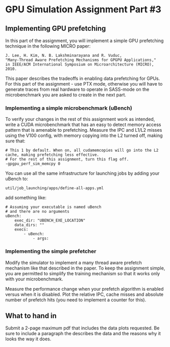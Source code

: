 # GPU Simulation Assignment Part #3

## Implementing GPU prefetching


In this part of the assignment, you will implement a simple GPU prefetching technique in the
following MICRO paper:

```
J. Lee, H. Kim, N. B. Lakshminarayana and R. Vuduc,
"Many-Thread Aware Prefetching Mechanisms for GPGPU Applications,"
in IEEE/ACM International Symposium on Microarchitecture (MICRO), 2010.
```

This paper describes the tradeoffs in enabling data prefetching for GPUs.
For this part of the assignment - use PTX mode, otherwise you will
have to generate traces from real hardware to operate in SASS-mode
on the microbenchmark you are asked to create in the next part.

### Implementing a simple microbenchmark (uBench)

To verify your changes in the rest of this assignment work as intended,
write a CUDA microbenchmark that has an easy to detect memory access pattern that is amenable to prefetching.
Measure the IPC and L1/L2 misses using the V100 config, with memory copying into the L2 turned off, making sure that:

```
# This 1 by default. When on, all cudamemcopies will go into the L2 cache, making prefetching less effective.
# For the rest of this assignment, turn this flag off.
-gpgpu_perf_sim_memcpy 0
```

You can use all the same infrastructure for launching jobs by adding your uBench to:
```
util/job_launching/apps/define-all-apps.yml
```

add something like:

```
# Assuming your executable is named uBench
# and there are no arguments
uBench:
    exec_dir: "UBENCH_EXE_LOCATION"
    data_dirs: ""
    execs:
        - uBench:
            - args:
```

### Implementing the simple prefetcher

Modify the simulator to implement a many thread aware prefetch mechanism like that described in the paper.
To keep the assignment simple, you are permitted to simplify the training mechanism so that it works
only with your microbenchmark.

Measure the performance change when your prefetch algorithm is enabled versus when it is disabled.
Plot the relative IPC, cache misses and absolute number of prefetch hits (you need to implement a counter for this).

## What to hand in

Submit a 2-page maximum pdf that includes the data plots requested.
Be sure to include a paragraph the describes the data and the reasons why it looks
the way it does.

